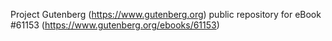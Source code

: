 Project Gutenberg (https://www.gutenberg.org) public repository for
eBook #61153 (https://www.gutenberg.org/ebooks/61153)
